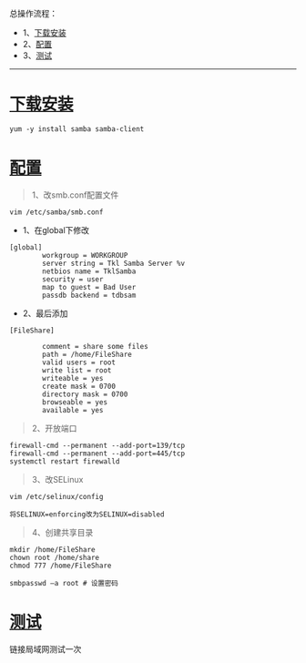 总操作流程：
- 1、[下载安装](#Linux-01)
- 2、[配置](#Linux-02)
- 3、[测试](#Linux-03)

***

# <a name="Linux-01" href="#" >下载安装</a>

```shell
yum -y install samba samba-client
```

# <a name="Linux-02" href="#" >配置</a>

>1、改smb.conf配置文件

```shell
vim /etc/samba/smb.conf
```

- 1、在global下修改

```
[global]
        workgroup = WORKGROUP
        server string = Tkl Samba Server %v
        netbios name = TklSamba
        security = user
        map to guest = Bad User
        passdb backend = tdbsam
```

- 2、最后添加

```shell
[FileShare]

        comment = share some files
        path = /home/FileShare
        valid users = root
        write list = root
        writeable = yes
        create mask = 0700
        directory mask = 0700
        browseable = yes
        available = yes
````

> 2、开放端口

```shell
firewall-cmd --permanent --add-port=139/tcp
firewall-cmd --permanent --add-port=445/tcp
systemctl restart firewalld
```

>3、改SELinux

```shell
vim /etc/selinux/config
```

```shell
将SELINUX=enforcing改为SELINUX=disabled
```

>4、创建共享目录
```shell
mkdir /home/FileShare
chown root /home/share
chmod 777 /home/FileShare

smbpasswd –a root # 设置密码
```

# <a name="Linux-03" href="#" >测试</a>

链接局域网测试一次




